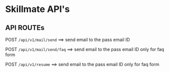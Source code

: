 # Skillmate API's


## API ROUTEs

POST ```/api/v1/mail/send``` ==> send email to the pass email ID

POST ```/api/v1/mail/send/faq``` ==> send email to the pass email ID only for faq form

POST ```/api/v1/resume``` ==> send email to the pass email ID only for faq form


